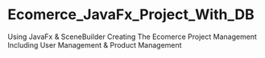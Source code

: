 # Ecomerce_JavaFx_Project_With_DB
Using JavaFx &amp; SceneBuilder Creating The Ecomerce Project Management Including User Management &amp; Product Management 
